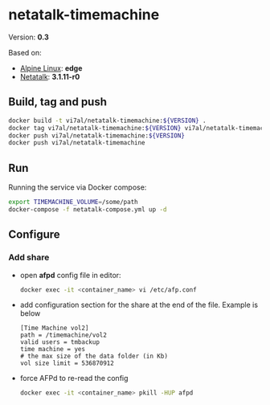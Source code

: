 # netatalk-timemachine

Version: **0.3**

Based on:
- [Alpine Linux](https://hub.docker.com/r/library/alpine/): **edge**
- [Netatalk](https://pkgs.alpinelinux.org/packages?name=netatalk): **3.1.11-r0**

## Build, tag and push

```sh
docker build -t vi7al/netatalk-timemachine:${VERSION} .
docker tag vi7al/netatalk-timemachine:${VERSION} vi7al/netatalk-timemachine:latest
docker push vi7al/netatalk-timemachine:${VERSION}
docker push vi7al/netatalk-timemachine
```

## Run

Running the service via Docker compose:
```sh
export TIMEMACHINE_VOLUME=/some/path
docker-compose -f netatalk-compose.yml up -d
```

## Configure

### Add share

- open **afpd** config file in editor:
  ```sh
  docker exec -it <container_name> vi /etc/afp.conf
  ```

- add configuration section for the share at the end of the file. Example is below
  ```
  [Time Machine vol2]
  path = /timemachine/vol2
  valid users = tmbackup
  time machine = yes
  # the max size of the data folder (in Kb)
  vol size limit = 536870912
  ```

- force AFPd to re-read the config
  ```sh
  docker exec -it <container_name> pkill -HUP afpd
  ```
